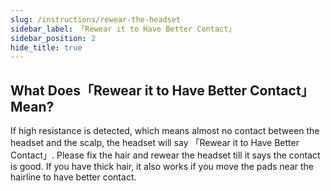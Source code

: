 ```yaml
---
slug: /instructions/rewear-the-headset
sidebar_label: 「Rewear it to Have Better Contact」
sidebar_position: 2
hide_title: true
---
```


## What Does「Rewear it to Have Better Contact」Mean?
If high resistance is detected, which means almost no contact between the headset and the scalp, the headset will say 「Rewear it to Have Better Contact」. Please fix the hair and rewear the headset till it says the contact is good. If you have thick hair, it also works if you move the pads near the hairline to have better contact.

